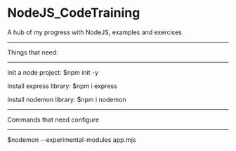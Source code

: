 # NodeJS_CodeTraining
A hub of my progress with NodeJS, examples and exercises 
_________________________________________________________

Things that need:
_________________________________________________________

Init a node project:
$npm init -y

Install express library:
$npm i express

Install nodemon library:
$npm i nodemon

_________________________________________________________

Commands that need configure
_________________________________________________________

$nodemon --experimental-modules app.mjs
